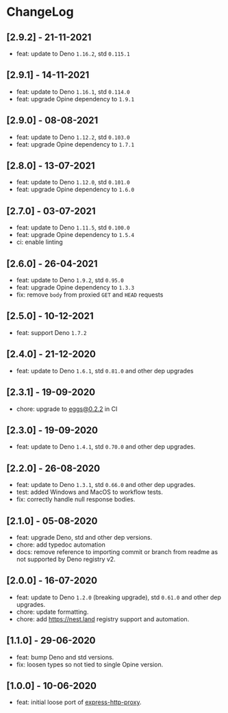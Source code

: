 # ChangeLog

## [2.9.2] - 21-11-2021

- feat: update to Deno `1.16.2`, std `0.115.1`

## [2.9.1] - 14-11-2021

- feat: update to Deno `1.16.1`, std `0.114.0`
- feat: upgrade Opine dependency to `1.9.1`

## [2.9.0] - 08-08-2021

- feat: update to Deno `1.12.2`, std `0.103.0`
- feat: upgrade Opine dependency to `1.7.1`

## [2.8.0] - 13-07-2021

- feat: update to Deno `1.12.0`, std `0.101.0`
- feat: upgrade Opine dependency to `1.6.0`

## [2.7.0] - 03-07-2021

- feat: update to Deno `1.11.5`, std `0.100.0`
- feat: upgrade Opine dependency to `1.5.4`
- ci: enable linting

## [2.6.0] - 26-04-2021

- feat: update to Deno `1.9.2`, std `0.95.0`
- feat: upgrade Opine dependency to `1.3.3`
- fix: remove `body` from proxied `GET` and `HEAD` requests

## [2.5.0] - 10-12-2021

- feat: support Deno `1.7.2`

## [2.4.0] - 21-12-2020

- feat: update to Deno `1.6.1`, std `0.81.0` and other dep upgrades

## [2.3.1] - 19-09-2020

- chore: upgrade to eggs@0.2.2 in CI

## [2.3.0] - 19-09-2020

- feat: update to Deno `1.4.1`, std `0.70.0` and other dep upgrades.

## [2.2.0] - 26-08-2020

- feat: update to Deno `1.3.1`, std `0.66.0` and other dep upgrades.
- test: added Windows and MacOS to workflow tests.
- fix: correctly handle null response bodies.

## [2.1.0] - 05-08-2020

- feat: upgrade Deno, std and other dep versions.
- chore: add typedoc automation
- docs: remove reference to importing commit or branch from readme as not
  supported by Deno registry v2.

## [2.0.0] - 16-07-2020

- feat: update to Deno `1.2.0` (breaking upgrade), std `0.61.0` and other dep
  upgrades.
- chore: update formatting.
- chore: add <https://nest.land> registry support and automation.

## [1.1.0] - 29-06-2020

- feat: bump Deno and std versions.
- fix: loosen types so not tied to single Opine version.

## [1.0.0] - 10-06-2020

- feat: initial loose port of
  [express-http-proxy](https://github.com/villadora/express-http-proxy).

